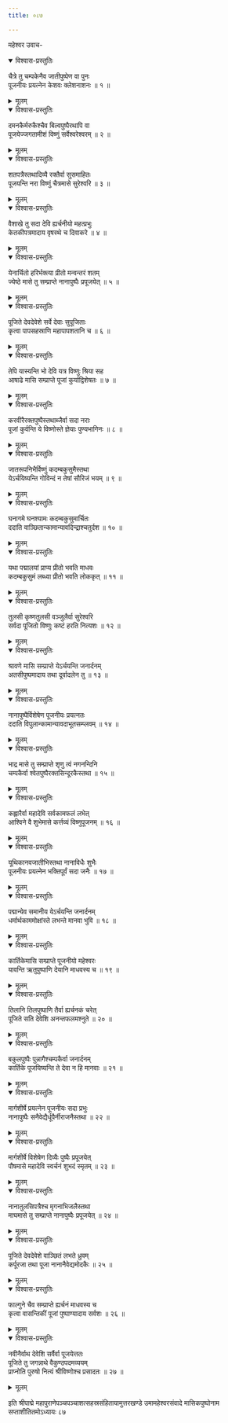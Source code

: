 ```yaml
---
title: ०८७

---
```

महेश्वर उवाच-  

<details open><summary>विश्वास-प्रस्तुतिः</summary>

चैत्रे तु चम्पकेनैव जातीपुष्पेण वा पुनः  
पूजनीयः प्रयत्नेन केशवः क्लेशनाशनः ॥ १ ॥
</details>

<details><summary>मूलम्</summary>

चैत्रे तु चम्पकेनैव जातीपुष्पेण वा पुनः  
पूजनीयः प्रयत्नेन केशवः क्लेशनाशनः ॥ १ ॥
</details>



<details open><summary>विश्वास-प्रस्तुतिः</summary>

दमनकैर्मरुकैश्चैव बिल्वपुष्पैरथापि वा  
पूजयेज्जगतामीशं विष्णुं सर्वेश्वरेश्वरम् ॥ २ ॥
</details>

<details><summary>मूलम्</summary>

दमनकैर्मरुकैश्चैव बिल्वपुष्पैरथापि वा  
पूजयेज्जगतामीशं विष्णुं सर्वेश्वरेश्वरम् ॥ २ ॥
</details>



<details open><summary>विश्वास-प्रस्तुतिः</summary>

शतपत्रैस्तथादिव्यै रक्तैर्वा सुसमाहितः  
पूजयन्ति नरा विष्णुं चैत्रमासे सुरेश्वरि ॥ ३ ॥
</details>

<details><summary>मूलम्</summary>

शतपत्रैस्तथादिव्यै रक्तैर्वा सुसमाहितः  
पूजयन्ति नरा विष्णुं चैत्रमासे सुरेश्वरि ॥ ३ ॥
</details>



<details open><summary>विश्वास-प्रस्तुतिः</summary>

वैशाखे तु सदा देवि ह्यर्चनीयो महत्प्रभुः  
केतकीपत्रमादाय वृषस्थे च दिवाकरे ॥ ४ ॥
</details>

<details><summary>मूलम्</summary>

वैशाखे तु सदा देवि ह्यर्चनीयो महत्प्रभुः  
केतकीपत्रमादाय वृषस्थे च दिवाकरे ॥ ४ ॥
</details>



<details open><summary>विश्वास-प्रस्तुतिः</summary>

येनार्चितो हरिर्भक्त्या प्रीतो मन्वन्तरं शतम्  
ज्येष्ठे मासे तु सम्प्राप्ते नानापुष्पैः प्रपूजयेत् ॥ ५ ॥
</details>

<details><summary>मूलम्</summary>

येनार्चितो हरिर्भक्त्या प्रीतो मन्वन्तरं शतम्  
ज्येष्ठे मासे तु सम्प्राप्ते नानापुष्पैः प्रपूजयेत् ॥ ५ ॥
</details>



<details open><summary>विश्वास-प्रस्तुतिः</summary>

पूजिते देवदेवेशे सर्वे देवाः सुपूजिताः  
कृत्वा पापसहस्राणि महापापशतानि च ॥ ६ ॥
</details>

<details><summary>मूलम्</summary>

पूजिते देवदेवेशे सर्वे देवाः सुपूजिताः  
कृत्वा पापसहस्राणि महापापशतानि च ॥ ६ ॥
</details>



<details open><summary>विश्वास-प्रस्तुतिः</summary>

तेपि यास्यन्ति भो देवि यत्र विष्णुः श्रिया सह  
आषाढे मासि सम्प्राप्ते पूजां कुर्याद्विशेषतः ॥ ७ ॥
</details>

<details><summary>मूलम्</summary>

तेपि यास्यन्ति भो देवि यत्र विष्णुः श्रिया सह  
आषाढे मासि सम्प्राप्ते पूजां कुर्याद्विशेषतः ॥ ७ ॥
</details>



<details open><summary>विश्वास-प्रस्तुतिः</summary>

करवीरैरक्तपुष्पैस्तथाब्जैर्वा सदा नराः  
पूजां कुर्वन्ति ये विष्णोस्ते ज्ञेयाः पुण्यभागिनः ॥ ८ ॥
</details>

<details><summary>मूलम्</summary>

करवीरैरक्तपुष्पैस्तथाब्जैर्वा सदा नराः  
पूजां कुर्वन्ति ये विष्णोस्ते ज्ञेयाः पुण्यभागिनः ॥ ८ ॥
</details>



<details open><summary>विश्वास-प्रस्तुतिः</summary>

जातरूपनिभैर्विष्णुं कदम्बकुसुमैस्तथा  
येऽर्चयिष्यन्ति गोविन्दं न तेषां सौरिजं भयम् ॥ ९ ॥
</details>

<details><summary>मूलम्</summary>

जातरूपनिभैर्विष्णुं कदम्बकुसुमैस्तथा  
येऽर्चयिष्यन्ति गोविन्दं न तेषां सौरिजं भयम् ॥ ९ ॥
</details>



<details open><summary>विश्वास-प्रस्तुतिः</summary>

घनागमे घनश्यामः कदम्बकुसुमार्चितः  
ददाति वाञ्छितान्कामान्यावदिन्द्राश्चतुर्दश ॥ १० ॥
</details>

<details><summary>मूलम्</summary>

घनागमे घनश्यामः कदम्बकुसुमार्चितः  
ददाति वाञ्छितान्कामान्यावदिन्द्राश्चतुर्दश ॥ १० ॥
</details>



<details open><summary>विश्वास-प्रस्तुतिः</summary>

यथा पद्मालयां प्राप्य प्रीतो भवति माधवः  
कदम्बकुसुमं लब्ध्वा प्रीतो भवति लोककृत् ॥ ११ ॥
</details>

<details><summary>मूलम्</summary>

यथा पद्मालयां प्राप्य प्रीतो भवति माधवः  
कदम्बकुसुमं लब्ध्वा प्रीतो भवति लोककृत् ॥ ११ ॥
</details>



<details open><summary>विश्वास-प्रस्तुतिः</summary>

तुलसी कृष्णतुलसी वञ्जुलैर्वा सुरेश्वरि  
सर्वदा पूजितो विष्णुः कष्टं हरति नित्यशः ॥ १२ ॥
</details>

<details><summary>मूलम्</summary>

तुलसी कृष्णतुलसी वञ्जुलैर्वा सुरेश्वरि  
सर्वदा पूजितो विष्णुः कष्टं हरति नित्यशः ॥ १२ ॥
</details>



<details open><summary>विश्वास-प्रस्तुतिः</summary>

श्रावणे मासि सम्प्राप्ते येऽर्चयन्ति जनार्दनम्  
अतसीपुष्पमादाय तथा दूर्वादलेन तु ॥ १३ ॥
</details>

<details><summary>मूलम्</summary>

श्रावणे मासि सम्प्राप्ते येऽर्चयन्ति जनार्दनम्  
अतसीपुष्पमादाय तथा दूर्वादलेन तु ॥ १३ ॥
</details>



<details open><summary>विश्वास-प्रस्तुतिः</summary>

नानापुष्पैर्विशेषेण पूजनीयः प्रयत्नतः  
ददाति विपुलान्कामान्यावदाभूतसम्प्लवम् ॥ १४ ॥
</details>

<details><summary>मूलम्</summary>

नानापुष्पैर्विशेषेण पूजनीयः प्रयत्नतः  
ददाति विपुलान्कामान्यावदाभूतसम्प्लवम् ॥ १४ ॥
</details>



<details open><summary>विश्वास-प्रस्तुतिः</summary>

भाद्र मासे तु सम्प्राप्ते शृणु त्वं नगनन्दिनि  
चम्पकैर्वा श्वेतपुष्पैरक्तसिन्दूरकैस्तथा ॥ १५ ॥
</details>

<details><summary>मूलम्</summary>

भाद्र मासे तु सम्प्राप्ते शृणु त्वं नगनन्दिनि  
चम्पकैर्वा श्वेतपुष्पैरक्तसिन्दूरकैस्तथा ॥ १५ ॥
</details>



<details open><summary>विश्वास-प्रस्तुतिः</summary>

कह्लारैर्वा महादेवि सर्वकामफलं लभेत्  
आश्विने वै शुभेमासे कर्त्तव्यं विष्णुपूजनम् ॥ १६ ॥
</details>

<details><summary>मूलम्</summary>

कह्लारैर्वा महादेवि सर्वकामफलं लभेत्  
आश्विने वै शुभेमासे कर्त्तव्यं विष्णुपूजनम् ॥ १६ ॥
</details>



<details open><summary>विश्वास-प्रस्तुतिः</summary>

यूथिकानवजातीभिस्तथा नानाविधैः शुभैः  
पूजनीयः प्रयत्नेन भक्तिपूर्वं सदा जनैः ॥ १७ ॥
</details>

<details><summary>मूलम्</summary>

यूथिकानवजातीभिस्तथा नानाविधैः शुभैः  
पूजनीयः प्रयत्नेन भक्तिपूर्वं सदा जनैः ॥ १७ ॥
</details>



<details open><summary>विश्वास-प्रस्तुतिः</summary>

पद्मान्येव समानीय येऽर्चयन्ति जनार्दनम्  
धर्मार्थकाममोक्षांस्ते लभन्ते मानवा भुवि ॥ १८ ॥
</details>

<details><summary>मूलम्</summary>

पद्मान्येव समानीय येऽर्चयन्ति जनार्दनम्  
धर्मार्थकाममोक्षांस्ते लभन्ते मानवा भुवि ॥ १८ ॥
</details>



<details open><summary>विश्वास-प्रस्तुतिः</summary>

कार्तिकेमासि सम्प्राप्ते पूजनीयो महेश्वरः  
यावन्ति ऋतुपुष्पाणि देयानि माधवस्य च ॥ १९ ॥
</details>

<details><summary>मूलम्</summary>

कार्तिकेमासि सम्प्राप्ते पूजनीयो महेश्वरः  
यावन्ति ऋतुपुष्पाणि देयानि माधवस्य च ॥ १९ ॥
</details>



<details open><summary>विश्वास-प्रस्तुतिः</summary>

तिलानि तिलपुष्पाणि तैर्वा ह्यर्चनकं चरेत्  
पूजिते सति देवेशि अनन्तफलमश्नुते ॥ २० ॥
</details>

<details><summary>मूलम्</summary>

तिलानि तिलपुष्पाणि तैर्वा ह्यर्चनकं चरेत्  
पूजिते सति देवेशि अनन्तफलमश्नुते ॥ २० ॥
</details>



<details open><summary>विश्वास-प्रस्तुतिः</summary>

बकुलपुष्पैः पुन्नागैश्चम्पकैर्वा जनार्दनम्  
कार्तिके पूजयिष्यन्ति ते देवा न हि मानवाः ॥ २१ ॥
</details>

<details><summary>मूलम्</summary>

बकुलपुष्पैः पुन्नागैश्चम्पकैर्वा जनार्दनम्  
कार्तिके पूजयिष्यन्ति ते देवा न हि मानवाः ॥ २१ ॥
</details>



<details open><summary>विश्वास-प्रस्तुतिः</summary>

मार्गशीर्षे प्रयत्नेन पूजनीयः सदा प्रभुः  
नानापुष्पैः सनैवेद्यैर्धूपैर्नीराजनैस्तथा ॥ २२ ॥
</details>

<details><summary>मूलम्</summary>

मार्गशीर्षे प्रयत्नेन पूजनीयः सदा प्रभुः  
नानापुष्पैः सनैवेद्यैर्धूपैर्नीराजनैस्तथा ॥ २२ ॥
</details>



<details open><summary>विश्वास-प्रस्तुतिः</summary>

मार्गशीर्षे विशेषेण दिव्यैः पुष्पैः प्रपूजयेत्  
पौषमासे महादेवि स्वर्चनं शुभदं स्मृतम् ॥ २३ ॥
</details>

<details><summary>मूलम्</summary>

मार्गशीर्षे विशेषेण दिव्यैः पुष्पैः प्रपूजयेत्  
पौषमासे महादेवि स्वर्चनं शुभदं स्मृतम् ॥ २३ ॥
</details>



<details open><summary>विश्वास-प्रस्तुतिः</summary>

नानातुलसिपत्रैश्च मृगनाभिजलैस्तथा  
माघमासे तु सम्प्राप्ते नानापुष्पैः प्रपूजयेत् ॥ २४ ॥
</details>

<details><summary>मूलम्</summary>

नानातुलसिपत्रैश्च मृगनाभिजलैस्तथा  
माघमासे तु सम्प्राप्ते नानापुष्पैः प्रपूजयेत् ॥ २४ ॥
</details>



<details open><summary>विश्वास-प्रस्तुतिः</summary>

पूजिते देवदेवेशे वाञ्छितं लभते ध्रुवम्  
कर्पूरजा तथा पूजा नानानैवेद्यमोदकैः ॥ २५ ॥
</details>

<details><summary>मूलम्</summary>

पूजिते देवदेवेशे वाञ्छितं लभते ध्रुवम्  
कर्पूरजा तथा पूजा नानानैवेद्यमोदकैः ॥ २५ ॥
</details>



<details open><summary>विश्वास-प्रस्तुतिः</summary>

फाल्गुने चैव सम्प्राप्ते ह्यर्चनं माधवस्य च  
कृत्वा वासन्तिकीं पूजां पुष्पाण्यादाय सर्वशः ॥ २६ ॥
</details>

<details><summary>मूलम्</summary>

फाल्गुने चैव सम्प्राप्ते ह्यर्चनं माधवस्य च  
कृत्वा वासन्तिकीं पूजां पुष्पाण्यादाय सर्वशः ॥ २६ ॥
</details>



<details open><summary>विश्वास-प्रस्तुतिः</summary>

नवीनैर्वाथ देवेशि सर्वैर्वा पूजयेत्ततः  
पूजिते तु जगन्नाथे वैकुण्ठपदमव्ययम्  
प्राप्नोति पुरुषो नित्यं श्रीविष्णोश्च प्रसादतः ॥ २७ ॥
</details>

<details><summary>मूलम्</summary>

नवीनैर्वाथ देवेशि सर्वैर्वा पूजयेत्ततः  
पूजिते तु जगन्नाथे वैकुण्ठपदमव्ययम्  
प्राप्नोति पुरुषो नित्यं श्रीविष्णोश्च प्रसादतः ॥ २७ ॥
</details>


इति श्रीपाद्मे महापुराणेपञ्चपञ्चाशत्सहस्रसंहितायामुत्तरखण्डे उमामहेश्वरसंवादे मासिकपुष्पोनाम सप्ताशीतितमोऽध्यायः ८७
